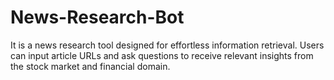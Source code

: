 # News-Research-Bot
It is a news research tool designed for effortless information retrieval. Users can input article URLs and ask questions to receive relevant insights from the stock market and financial domain.
